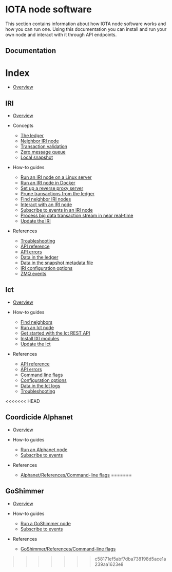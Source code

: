 # IOTA node software

This section contains information about how IOTA node software works and how you can run one. Using this documentation you can install and run your own node and interact with it through API endpoints.

## Documentation

# Index

- [Overview](/introduction/overview.md)

## IRI

- [Overview](/iri/introduction/overview.md)

- Concepts

    - [The ledger](/iri/concepts/the-ledger.md)
    - [Neighbor IRI node](/iri/concepts/neighbor-iri-node.md)
    - [Transaction validation](/iri/concepts/transaction-validation.md)
    - [Zero message queue](/iri/concepts/zero-message-queue.md)
    - [Local snapshot](/iri/concepts/local-snapshot.md)

- How-to guides

    - [Run an IRI node on a Linux server](/iri/how-to-guides/run-an-iri-node-on-linux.md)
    - [Run an IRI node in Docker](/iri/how-to-guides/run-an-iri-node-in-docker.md)
    - [Set up a reverse proxy server](/iri/how-to-guides/set-up-a-reverse-proxy.md)
    - [Prune transactions from the ledger](/iri/how-to-guides/prune-transactions-from-the-ledger.md)
    - [Find neighbor IRI nodes](/iri/how-to-guides/find-neighbor-iri-nodes.md)
    - [Interact with an IRI node](/iri/how-to-guides/interact-with-an-iri-node.md)
    - [Subscribe to events in an IRI node](/iri/how-to-guides/subscribe-to-events-in-an-iri-node.md)
    - [Process big data transaction stream in near real-time](/iri/how-to-guides/flink-tangle-stream-processing.md)
    - [Update the IRI](/iri/how-to-guides/update-the-iri.md)

- References

    - [Troubleshooting](/iri/references/troubleshooting.md)
    - [API reference](/iri/references/api-reference.md)
    - [API errors](/iri/references/api-errors.md)
    - [Data in the ledger](/iri/references/data-in-the-ledger.md)
    - [Data in the snapshot metadata file](/iri/references/data-in-the-snapshot-metadata-file.md)
    - [IRI configuration options](/iri/references/iri-configuration-options.md)
    - [ZMQ events](/iri/references/zmq-events.md)

## Ict

- [Overview](/ict/introduction/overview.md)

- How-to guides

    - [Find neighbors](/ict/how-to-guides/find-neighbors.md)
    - [Run an Ict node](/ict/how-to-guides/run-an-ict-node.md)
    - [Get started with the Ict REST API](/ict/how-to-guides/getting-started-api.md)
    - [Install IXI modules](/ict/how-to-guides/install-ixi-modules.md)
    - [Update the Ict](/ict//how-to-guides/update-ict.md)

- References

    - [API reference](/ict/references/api-reference.md)
    - [API errors](/ict/references/api-errors.md)
    - [Command line flags](/ict/references/command-line-flags.md)
    - [Configuration options](/ict/references/configuration-options.md)
    - [Data in the Ict logs](/ict/references/log-data.md)
    - [Troubleshooting](/ict/references/troubleshooting.md)

<<<<<<< HEAD
## Coordicide Alphanet

- [Overview](/alphanet/introduction/overview.md)

- How-to guides

    - [Run an Alphanet node](/alphanet/how-to-guides/run-the-node.md)
    - [Subscribe to events](/alphanet/how-to-guides/subscribe-to-events.md)

- References

    - [Alphanet/References/Command-line flags](/alphanet/references/command-line-flags.md)
=======
## GoShimmer

- [Overview](/goshimmer/introduction/overview.md)

- How-to guides

    - [Run a GoShimmer node](/goshimmer/how-to-guides/run-the-node.md)
    - [Subscribe to events](/goshimmer/how-to-guides/subscribe-to-events.md)

- References

    - [GoShimmer/References/Command-line flags](/goshimmer/references/command-line-flags.md)
>>>>>>> c58171ef5abf7dba738198d5ace1a239aa1623e8

